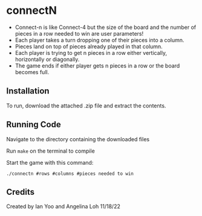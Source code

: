 # connectN
- Connect-n is like Connect-4 but the size of the board and the number of pieces in a row needed to win are user parameters!
- Each player takes a turn dropping one of their pieces into a column.
- Pieces land on top of pieces already played in that column.
- Each player is trying to get n pieces in a row either vertically, horizontally or diagonally.
- The game ends if either player gets n pieces in a row or the board becomes full.

## Installation
To run, download the attached .zip file and extract the contents.

## Running Code
Navigate to the directory containing the downloaded files

Run ```make``` on the terminal to compile

Start the game with this command:
```
./connectn #rows #columns #pieces needed to win
```

## Credits
Created by Ian Yoo and Angelina Loh 11/18/22

